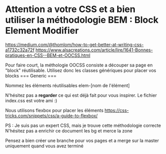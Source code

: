 # Attention a votre CSS et a bien utiliser la méthodologie BEM : Block Element Modifier

https://medium.com/@thomlom/how-to-get-better-at-writing-css-a1732c32a72f
https://www.alsacreations.com/article/lire/1641-Bonnes-pratiques-en-CSS--BEM-et-OOCSS.html

Pour faire court, la méthologie OOCSS consiste a découper sa page en "block" réutilisable.
Utilisez donc les classes génériques pour placer vos blocks === Generic ===

Nommez les éléments réutilisables elem-[nom de l'élément]

N'hésitez pas a **regarder** ce qui est déjà fait pour vous inspirer. Le fichier index.css est votre ami :)

Nous utilisons flexbox pour placer les éléments
https://css-tricks.com/snippets/css/a-guide-to-flexbox/

PS : Je suis pas un expert CSS, mais je trouve cette méthodologie correcte
N'hésitez pas a enrichir ce document les bg
et merce la zone

Pensez a bien créer une branche pour vos pages et a merge sur la master uniquement quand vous avez terminé
